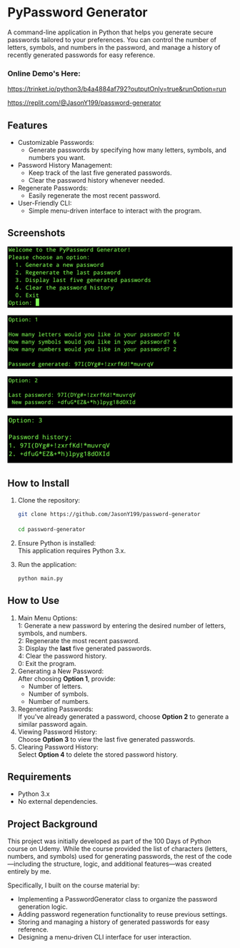 # PyPassword Generator

A command-line application in Python that helps you generate secure passwords tailored to your preferences. You can control the number of letters, symbols, and numbers in the password, and manage a history of recently generated passwords for easy reference.

### Online Demo's Here:
https://trinket.io/python3/b4a4884af792?outputOnly=true&runOption=run

https://replit.com/@JasonY199/password-generator

## Features

- Customizable Passwords:
  - Generate passwords by specifying how many letters, symbols, and numbers you want.
- Password History Management:
    - Keep track of the last five generated passwords.
    - Clear the password history whenever needed.
- Regenerate Passwords:
    - Easily regenerate the most recent password.
- User-Friendly CLI:
    - Simple menu-driven interface to interact with the program.

## Screenshots
![main menu](screenshots/main_menu.png)

![new password](screenshots/new_password.png)

![new password](screenshots/regenerate.png)

![new password](screenshots/history.png)



## How to Install
1. Clone the repository:
    ```bash
    git clone https://github.com/JasonY199/password-generator

    cd password-generator
    ```

2. Ensure Python is installed:<br>
    This application requires Python 3.x.

3. Run the application:
    ```bash
    python main.py
    ```

## How to Use


1. Main Menu Options:<br>
    1: Generate a new password by entering the desired number of letters, symbols, and numbers.<br>
    2: Regenerate the most recent password.<br>
    3: Display the **last** five generated passwords.<br>
    4: Clear the password history.<br>
    0: Exit the program.
2. Generating a New Password:<br>
    After choosing **Option 1**, provide:
   - Number of letters.
   - Number of symbols.
   - Number of numbers.
3. Regenerating Passwords:<br>
    If you've already generated a password, choose **Option 2** to generate a similar password again.
4. Viewing Password History:<br>
    Choose **Option 3** to view the last five generated passwords.
5. Clearing Password History:<br>
    Select **Option 4** to delete the stored password history.

## Requirements

- Python 3.x
- No external dependencies.

## Project Background

This project was initially developed as part of the 100 Days of Python course on Udemy. While the course provided the list of characters (letters, numbers, and symbols) used for generating passwords, the rest of the code—including the structure, logic, and additional features—was created entirely by me.

Specifically, I built on the course material by:

- Implementing a PasswordGenerator class to organize the password generation logic.
- Adding password regeneration functionality to reuse previous settings.
- Storing and managing a history of generated passwords for easy reference.
- Designing a menu-driven CLI interface for user interaction.
